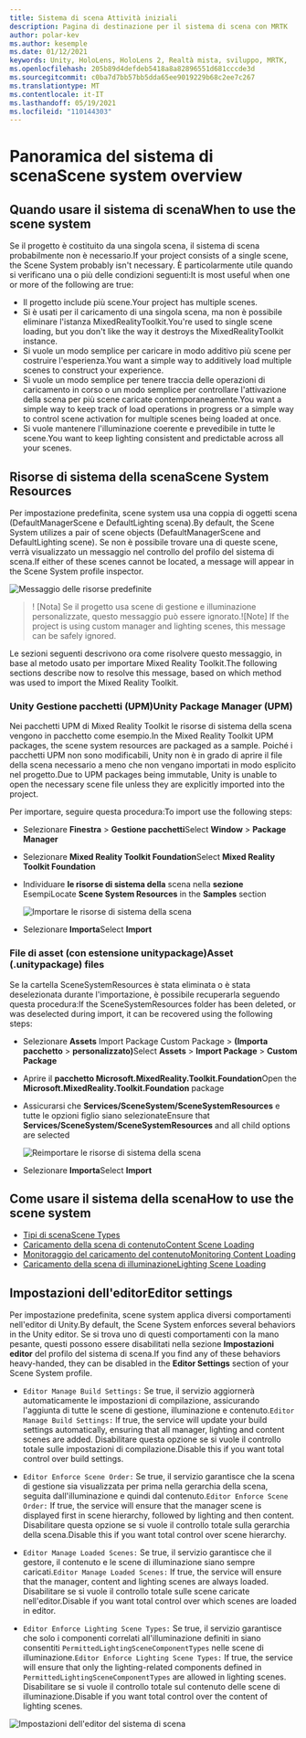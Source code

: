 ```yaml
---
title: Sistema di scena Attività iniziali
description: Pagina di destinazione per il sistema di scena con MRTK
author: polar-kev
ms.author: kesemple
ms.date: 01/12/2021
keywords: Unity, HoloLens, HoloLens 2, Realtà mista, sviluppo, MRTK,
ms.openlocfilehash: 205b89d4defdeb5418a8a82896551d681cccde3d
ms.sourcegitcommit: c0ba7d7bb57bb5dda65ee9019229b68c2ee7c267
ms.translationtype: MT
ms.contentlocale: it-IT
ms.lasthandoff: 05/19/2021
ms.locfileid: "110144303"
---
```

# <a name="scene-system-overview"></a><span data-ttu-id="c6629-104">Panoramica del sistema di scena</span><span class="sxs-lookup"><span data-stu-id="c6629-104">Scene system overview</span></span>

## <a name="when-to-use-the-scene-system"></a><span data-ttu-id="c6629-105">Quando usare il sistema di scena</span><span class="sxs-lookup"><span data-stu-id="c6629-105">When to use the scene system</span></span>

<span data-ttu-id="c6629-106">Se il progetto è costituito da una singola scena, il sistema di scena probabilmente non è necessario.</span><span class="sxs-lookup"><span data-stu-id="c6629-106">If your project consists of a single scene, the Scene System probably isn't necessary.</span></span> <span data-ttu-id="c6629-107">È particolarmente utile quando si verificano una o più delle condizioni seguenti:</span><span class="sxs-lookup"><span data-stu-id="c6629-107">It is most useful when one or more of the following are true:</span></span>

- <span data-ttu-id="c6629-108">Il progetto include più scene.</span><span class="sxs-lookup"><span data-stu-id="c6629-108">Your project has multiple scenes.</span></span>
- <span data-ttu-id="c6629-109">Si è usati per il caricamento di una singola scena, ma non è possibile eliminare l'istanza MixedRealityToolkit.</span><span class="sxs-lookup"><span data-stu-id="c6629-109">You're used to single scene loading, but you don't like the way it destroys the MixedRealityToolkit instance.</span></span>
- <span data-ttu-id="c6629-110">Si vuole un modo semplice per caricare in modo additivo più scene per costruire l'esperienza.</span><span class="sxs-lookup"><span data-stu-id="c6629-110">You want a simple way to additively load multiple scenes to construct your experience.</span></span>
- <span data-ttu-id="c6629-111">Si vuole un modo semplice per tenere traccia delle operazioni di caricamento in corso o un modo semplice per controllare l'attivazione della scena per più scene caricate contemporaneamente.</span><span class="sxs-lookup"><span data-stu-id="c6629-111">You want a simple way to keep track of load operations in progress or a simple way to control scene activation for multiple scenes being loaded at once.</span></span>
- <span data-ttu-id="c6629-112">Si vuole mantenere l'illuminazione coerente e prevedibile in tutte le scene.</span><span class="sxs-lookup"><span data-stu-id="c6629-112">You want to keep lighting consistent and predictable across all your scenes.</span></span>

## <a name="scene-system-resources"></a><span data-ttu-id="c6629-113">Risorse di sistema della scena</span><span class="sxs-lookup"><span data-stu-id="c6629-113">Scene System Resources</span></span>

<span data-ttu-id="c6629-114">Per impostazione predefinita, scene system usa una coppia di oggetti scena (DefaultManagerScene e DefaultLighting scena).</span><span class="sxs-lookup"><span data-stu-id="c6629-114">By default, the Scene System utilizes a pair of scene objects (DefaultManagerScene and DefaultLighting scene).</span></span> <span data-ttu-id="c6629-115">Se non è possibile trovare una di queste scene, verrà visualizzato un messaggio nel controllo del profilo del sistema di scena.</span><span class="sxs-lookup"><span data-stu-id="c6629-115">If either of these scenes cannot be located, a message will appear in the Scene System profile inspector.</span></span>

![Messaggio delle risorse predefinite](../images/scene-system/DefaultResourcesMessage.png)

><span data-ttu-id="c6629-117">! [Nota] Se il progetto usa scene di gestione e illuminazione personalizzate, questo messaggio può essere ignorato.</span><span class="sxs-lookup"><span data-stu-id="c6629-117">![Note] If the project is using custom manager and lighting scenes, this message can be safely ignored.</span></span>

<span data-ttu-id="c6629-118">Le sezioni seguenti descrivono ora come risolvere questo messaggio, in base al metodo usato per importare Mixed Reality Toolkit.</span><span class="sxs-lookup"><span data-stu-id="c6629-118">The following sections describe now to resolve this message, based on which method was used to import the Mixed Reality Toolkit.</span></span>

### <a name="unity-package-manager-upm"></a><span data-ttu-id="c6629-119">Unity Gestione pacchetti (UPM)</span><span class="sxs-lookup"><span data-stu-id="c6629-119">Unity Package Manager (UPM)</span></span>

<span data-ttu-id="c6629-120">Nei pacchetti UPM di Mixed Reality Toolkit le risorse di sistema della scena vengono in pacchetto come esempio.</span><span class="sxs-lookup"><span data-stu-id="c6629-120">In the Mixed Reality Toolkit UPM packages, the scene system resources are packaged as a sample.</span></span> <span data-ttu-id="c6629-121">Poiché i pacchetti UPM non sono modificabili, Unity non è in grado di aprire il file della scena necessario a meno che non vengano importati in modo esplicito nel progetto.</span><span class="sxs-lookup"><span data-stu-id="c6629-121">Due to UPM packages being immutable, Unity is unable to open the necessary scene file unless they are explicitly imported into the project.</span></span>

<span data-ttu-id="c6629-122">Per importare, seguire questa procedura:</span><span class="sxs-lookup"><span data-stu-id="c6629-122">To import use the following steps:</span></span>

- <span data-ttu-id="c6629-123">Selezionare **Finestra**  >  **Gestione pacchetti**</span><span class="sxs-lookup"><span data-stu-id="c6629-123">Select **Window** > **Package Manager**</span></span>
- <span data-ttu-id="c6629-124">Selezionare **Mixed Reality Toolkit Foundation**</span><span class="sxs-lookup"><span data-stu-id="c6629-124">Select **Mixed Reality Toolkit Foundation**</span></span>
- <span data-ttu-id="c6629-125">Individuare **le risorse di sistema della** scena nella **sezione** Esempi</span><span class="sxs-lookup"><span data-stu-id="c6629-125">Locate **Scene System Resources** in the **Samples** section</span></span>

  ![Importare le risorse di sistema della scena](../images/scene-system/UpmImportSceneSystemResources.png)

- <span data-ttu-id="c6629-127">Selezionare **Importa**</span><span class="sxs-lookup"><span data-stu-id="c6629-127">Select **Import**</span></span>

### <a name="asset-unitypackage-files"></a><span data-ttu-id="c6629-128">File di asset (con estensione unitypackage)</span><span class="sxs-lookup"><span data-stu-id="c6629-128">Asset (.unitypackage) files</span></span>

<span data-ttu-id="c6629-129">Se la cartella SceneSystemResources è stata eliminata o è stata deselezionata durante l'importazione, è possibile recuperarla seguendo questa procedura:</span><span class="sxs-lookup"><span data-stu-id="c6629-129">If the SceneSystemResources folder has been deleted, or was deselected during import, it can be recovered using the following steps:</span></span>

- <span data-ttu-id="c6629-130">Selezionare **Assets** Import Package Custom Package  >  **(Importa pacchetto**  >  **personalizzato)**</span><span class="sxs-lookup"><span data-stu-id="c6629-130">Select **Assets** > **Import Package** > **Custom Package**</span></span>
- <span data-ttu-id="c6629-131">Aprire il **pacchetto Microsoft.MixedReality.Toolkit.Foundation**</span><span class="sxs-lookup"><span data-stu-id="c6629-131">Open the **Microsoft.MixedReality.Toolkit.Foundation** package</span></span>
- <span data-ttu-id="c6629-132">Assicurarsi che **Services/SceneSystem/SceneSystemResources** e tutte le opzioni figlio siano selezionate</span><span class="sxs-lookup"><span data-stu-id="c6629-132">Ensure that **Services/SceneSystem/SceneSystemResources** and all child options are selected</span></span>

  ![Reimportare le risorse di sistema della scena](../images/scene-system/ReimportSceneSystemResources.png)

- <span data-ttu-id="c6629-134">Selezionare **Importa**</span><span class="sxs-lookup"><span data-stu-id="c6629-134">Select **Import**</span></span>

## <a name="how-to-use-the-scene-system"></a><span data-ttu-id="c6629-135">Come usare il sistema della scena</span><span class="sxs-lookup"><span data-stu-id="c6629-135">How to use the scene system</span></span>

- [<span data-ttu-id="c6629-136">Tipi di scena</span><span class="sxs-lookup"><span data-stu-id="c6629-136">Scene Types</span></span>](scene-system-scene-types.md)
- [<span data-ttu-id="c6629-137">Caricamento della scena di contenuto</span><span class="sxs-lookup"><span data-stu-id="c6629-137">Content Scene Loading</span></span>](scene-system-content-loading.md)
- [<span data-ttu-id="c6629-138">Monitoraggio del caricamento del contenuto</span><span class="sxs-lookup"><span data-stu-id="c6629-138">Monitoring Content Loading</span></span>](scene-system-load-progress.md)
- [<span data-ttu-id="c6629-139">Caricamento della scena di illuminazione</span><span class="sxs-lookup"><span data-stu-id="c6629-139">Lighting Scene Loading</span></span>](scene-system-lighting-scenes.md)

## <a name="editor-settings"></a><span data-ttu-id="c6629-140">Impostazioni dell'editor</span><span class="sxs-lookup"><span data-stu-id="c6629-140">Editor settings</span></span>

<span data-ttu-id="c6629-141">Per impostazione predefinita, scene system applica diversi comportamenti nell'editor di Unity.</span><span class="sxs-lookup"><span data-stu-id="c6629-141">By default, the Scene System enforces several behaviors in the Unity editor.</span></span> <span data-ttu-id="c6629-142">Se si trova uno di questi comportamenti con la mano pesante, questi possono essere disabilitati nella sezione **Impostazioni editor** del profilo del sistema di scena.</span><span class="sxs-lookup"><span data-stu-id="c6629-142">If you find any of these behaviors heavy-handed, they can be disabled in the **Editor Settings** section of your Scene System profile.</span></span>

- <span data-ttu-id="c6629-143">`Editor Manage Build Settings:` Se true, il servizio aggiornerà automaticamente le impostazioni di compilazione, assicurando l'aggiunta di tutte le scene di gestione, illuminazione e contenuto.</span><span class="sxs-lookup"><span data-stu-id="c6629-143">`Editor Manage Build Settings:` If true, the service will update your build settings automatically, ensuring that all manager, lighting and content scenes are added.</span></span> <span data-ttu-id="c6629-144">Disabilitare questa opzione se si vuole il controllo totale sulle impostazioni di compilazione.</span><span class="sxs-lookup"><span data-stu-id="c6629-144">Disable this if you want total control over build settings.</span></span>

- <span data-ttu-id="c6629-145">`Editor Enforce Scene Order:` Se true, il servizio garantisce che la scena di gestione sia visualizzata per prima nella gerarchia della scena, seguita dall'illuminazione e quindi dal contenuto.</span><span class="sxs-lookup"><span data-stu-id="c6629-145">`Editor Enforce Scene Order:` If true, the service will ensure that the manager scene is displayed first in scene hierarchy, followed by lighting and then content.</span></span> <span data-ttu-id="c6629-146">Disabilitare questa opzione se si vuole il controllo totale sulla gerarchia della scena.</span><span class="sxs-lookup"><span data-stu-id="c6629-146">Disable this if you want total control over scene hierarchy.</span></span>

- <span data-ttu-id="c6629-147">`Editor Manage Loaded Scenes:` Se true, il servizio garantisce che il gestore, il contenuto e le scene di illuminazione siano sempre caricati.</span><span class="sxs-lookup"><span data-stu-id="c6629-147">`Editor Manage Loaded Scenes:` If true, the service will ensure that the manager, content and lighting scenes are always loaded.</span></span> <span data-ttu-id="c6629-148">Disabilitare se si vuole il controllo totale sulle scene caricate nell'editor.</span><span class="sxs-lookup"><span data-stu-id="c6629-148">Disable if you want total control over which scenes are loaded in editor.</span></span>

- <span data-ttu-id="c6629-149">`Editor Enforce Lighting Scene Types:` Se true, il servizio garantisce che solo i componenti correlati all'illuminazione definiti in siano consentiti `PermittedLightingSceneComponentTypes` nelle scene di illuminazione.</span><span class="sxs-lookup"><span data-stu-id="c6629-149">`Editor Enforce Lighting Scene Types:` If true, the service will ensure that only the lighting-related components defined in `PermittedLightingSceneComponentTypes` are allowed in lighting scenes.</span></span> <span data-ttu-id="c6629-150">Disabilitare se si vuole il controllo totale sul contenuto delle scene di illuminazione.</span><span class="sxs-lookup"><span data-stu-id="c6629-150">Disable if you want total control over the content of lighting scenes.</span></span>

![Impostazioni dell'editor del sistema di scena](../images/scene-system/MRTK_SceneSystemProfileEditorSettings.PNG)
